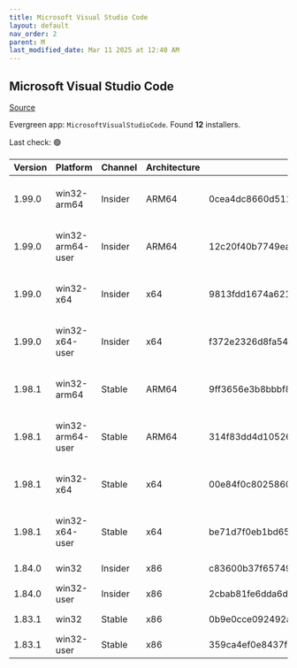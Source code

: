 ```yaml
---
title: Microsoft Visual Studio Code
layout: default
nav_order: 2
parent: M
last_modified_date: Mar 11 2025 at 12:40 AM
---
```


## Microsoft Visual Studio Code

[Source](https://code.visualstudio.com)

Evergreen app: `MicrosoftVisualStudioCode`. Found **12** installers.

Last check: 🟢

| Version | Platform         | Channel | Architecture | Sha256                                                           | URI                                                                                                                                                                                                                                                                                                            |
| ------- | ---------------- | ------- | ------------ | ---------------------------------------------------------------- | -------------------------------------------------------------------------------------------------------------------------------------------------------------------------------------------------------------------------------------------------------------------------------------------------------------- |
| 1.99.0  | win32-arm64      | Insider | ARM64        | 0cea4dc8660d51109f6b765cd1c930047cfa026d4e1bee1b8727416915c624f4 | [https://vscode.download.prss.microsoft.com/dbazure/download/insider/3ea047c09e86b75b33ea8c84a351efd7d3899558/VSCodeSetup-arm64-1.99.0-insider.exe](https://vscode.download.prss.microsoft.com/dbazure/download/insider/3ea047c09e86b75b33ea8c84a351efd7d3899558/VSCodeSetup-arm64-1.99.0-insider.exe)         |
| 1.99.0  | win32-arm64-user | Insider | ARM64        | 12c20f40b7749ea5af1798d1cc529080e7568fe5f4adfc758e9bcae0d103dfb9 | [https://vscode.download.prss.microsoft.com/dbazure/download/insider/3ea047c09e86b75b33ea8c84a351efd7d3899558/VSCodeUserSetup-arm64-1.99.0-insider.exe](https://vscode.download.prss.microsoft.com/dbazure/download/insider/3ea047c09e86b75b33ea8c84a351efd7d3899558/VSCodeUserSetup-arm64-1.99.0-insider.exe) |
| 1.99.0  | win32-x64        | Insider | x64          | 9813fdd1674a6211e9b680b8d858b99c30b2f5955608cbe277462d322fb38012 | [https://vscode.download.prss.microsoft.com/dbazure/download/insider/3ea047c09e86b75b33ea8c84a351efd7d3899558/VSCodeSetup-x64-1.99.0-insider.exe](https://vscode.download.prss.microsoft.com/dbazure/download/insider/3ea047c09e86b75b33ea8c84a351efd7d3899558/VSCodeSetup-x64-1.99.0-insider.exe)             |
| 1.99.0  | win32-x64-user   | Insider | x64          | f372e2326d8fa54b3325d0c4cc8f2454293a4167fe82f0a03790e5712348a016 | [https://vscode.download.prss.microsoft.com/dbazure/download/insider/3ea047c09e86b75b33ea8c84a351efd7d3899558/VSCodeUserSetup-x64-1.99.0-insider.exe](https://vscode.download.prss.microsoft.com/dbazure/download/insider/3ea047c09e86b75b33ea8c84a351efd7d3899558/VSCodeUserSetup-x64-1.99.0-insider.exe)     |
| 1.98.1  | win32-arm64      | Stable  | ARM64        | 9ff3656e3b8bbbf850da44367943b35382ff836dfc45850ab46ade54a61b8801 | [https://vscode.download.prss.microsoft.com/dbazure/download/stable/2fc07b811f760549dab9be9d2bedd06c51dfcb9a/VSCodeSetup-arm64-1.98.1.exe](https://vscode.download.prss.microsoft.com/dbazure/download/stable/2fc07b811f760549dab9be9d2bedd06c51dfcb9a/VSCodeSetup-arm64-1.98.1.exe)                           |
| 1.98.1  | win32-arm64-user | Stable  | ARM64        | 314f83dd4d10526ae3569a4164bfb511dbc3fd106a97f5e8a30dc57fa973fbdc | [https://vscode.download.prss.microsoft.com/dbazure/download/stable/2fc07b811f760549dab9be9d2bedd06c51dfcb9a/VSCodeUserSetup-arm64-1.98.1.exe](https://vscode.download.prss.microsoft.com/dbazure/download/stable/2fc07b811f760549dab9be9d2bedd06c51dfcb9a/VSCodeUserSetup-arm64-1.98.1.exe)                   |
| 1.98.1  | win32-x64        | Stable  | x64          | 00e84f0c8025860970177b62d2a7234bf497edfc8518686b9f433cfcb946b0a1 | [https://vscode.download.prss.microsoft.com/dbazure/download/stable/2fc07b811f760549dab9be9d2bedd06c51dfcb9a/VSCodeSetup-x64-1.98.1.exe](https://vscode.download.prss.microsoft.com/dbazure/download/stable/2fc07b811f760549dab9be9d2bedd06c51dfcb9a/VSCodeSetup-x64-1.98.1.exe)                               |
| 1.98.1  | win32-x64-user   | Stable  | x64          | be71d7f0eb1bd65597e6be56c8ad05994a346123f1f43680d4bd45b814394176 | [https://vscode.download.prss.microsoft.com/dbazure/download/stable/2fc07b811f760549dab9be9d2bedd06c51dfcb9a/VSCodeUserSetup-x64-1.98.1.exe](https://vscode.download.prss.microsoft.com/dbazure/download/stable/2fc07b811f760549dab9be9d2bedd06c51dfcb9a/VSCodeUserSetup-x64-1.98.1.exe)                       |
| 1.84.0  | win32            | Insider | x86          | c83600b37f65749ea9e16496847bbfd967dece2472cee7d8011ae719e2633c18 | [https://az764295.vo.msecnd.net/insider/0c36b92c82064882a228487040187cfc13669c0f/VSCodeSetup-ia32-1.84.0-insider.exe](https://az764295.vo.msecnd.net/insider/0c36b92c82064882a228487040187cfc13669c0f/VSCodeSetup-ia32-1.84.0-insider.exe)                                                                     |
| 1.84.0  | win32-user       | Insider | x86          | 2cbab81fe6dda6dfb07751707107db95ba7afa0a6ada65a1df78a04eef0aadf5 | [https://az764295.vo.msecnd.net/insider/0c36b92c82064882a228487040187cfc13669c0f/VSCodeUserSetup-ia32-1.84.0-insider.exe](https://az764295.vo.msecnd.net/insider/0c36b92c82064882a228487040187cfc13669c0f/VSCodeUserSetup-ia32-1.84.0-insider.exe)                                                             |
| 1.83.1  | win32            | Stable  | x86          | 0b9e0cce092492a88cdaf12048e3630290944b051f3194c5ca3d6b7012f05e7f | [https://az764295.vo.msecnd.net/stable/a6606b6ca720bca780c2d3c9d4cc3966ff2eca12/VSCodeSetup-ia32-1.83.1.exe](https://az764295.vo.msecnd.net/stable/a6606b6ca720bca780c2d3c9d4cc3966ff2eca12/VSCodeSetup-ia32-1.83.1.exe)                                                                                       |
| 1.83.1  | win32-user       | Stable  | x86          | 359ca4ef0e8437f7e5183a97a9d79834463a3df88bb10c82c48cc2bd53b8a7e5 | [https://az764295.vo.msecnd.net/stable/a6606b6ca720bca780c2d3c9d4cc3966ff2eca12/VSCodeUserSetup-ia32-1.83.1.exe](https://az764295.vo.msecnd.net/stable/a6606b6ca720bca780c2d3c9d4cc3966ff2eca12/VSCodeUserSetup-ia32-1.83.1.exe)                                                                               |
